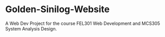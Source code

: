 # Golden-Sinilog-Website
 A Web Dev Project for the course FEL301 Web Development and MCS305 System Analysis Design.
